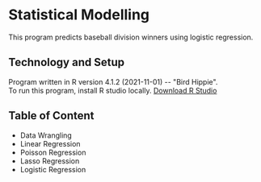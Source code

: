 # Statistical Modelling
This program predicts baseball division winners using logistic regression.

## Technology and Setup
Program written in R version 4.1.2 (2021-11-01) -- "Bird Hippie".  
To run this program, install R studio locally. [Download R Studio](https://www.rstudio.com/products/rstudio/download/)

## Table of Content
* Data Wrangling
* Linear Regression
* Poisson Regression
* Lasso Regression
* Logistic Regression
